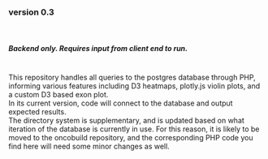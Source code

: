 <h3>version 0.3</h3>
<br>
<h5>Backend only. Requires input from client end to run.</h5>
<br>
This repository handles all queries to the postgres database through PHP, informing various features including D3 heatmaps, plotly.js violin plots, and a custom D3 based exon plot.
<br>
In its current version, code will connect to the database and output expected results.
<br>
The directory system is supplementary, and is updated based on what iteration of the database is currently in use. For this reason, it is likely to be moved to the oncobuild repository, and the corresponding PHP code you find here will need some minor changes as well.